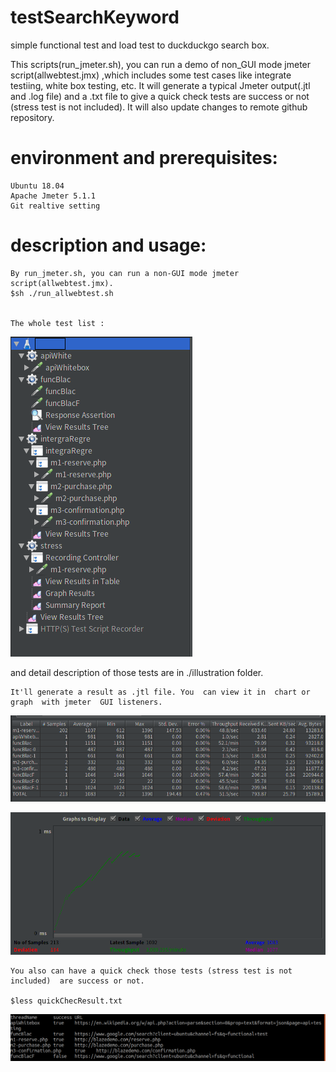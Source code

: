 # testSearchKeyword
simple functional test and load test to duckduckgo search box.


This scripts(run_jmeter.sh), you can run a demo of non_GUI mode jmeter script(allwebtest.jmx) ,which includes 
some test cases like integrate testiing, white box testing, etc. It will generate a typical Jmeter output(.jtl and .log file) 
and a .txt file to give a quick check tests are success or not (stress test is not included). It will also update changes to remote github repository.

# environment and prerequisites:
	
	Ubuntu 18.04
	Apache Jmeter 5.1.1
 	Git realtive setting


# description and usage:

    By run_jmeter.sh, you can run a non-GUI mode jmeter script(allwebtest.jmx).
	$sh ./run_allwebtest.sh


    The whole test list :

![](https://github.com/k-eeer/jmetertest/blob/master/illustration/testStructure.png)

and detail description of those tests are in ./illustration folder.


    It'll generate a result as .jtl file. You  can view it in  chart or graph  with jmeter  GUI listeners.

![](https://github.com/k-eeer/jmetertest/blob/master/illustration/sumReport.png)

![](https://github.com/k-eeer/jmetertest/blob/master/illustration/resultGraph.png)



    You also can have a quick check those tests (stress test is not included)  are success or not.

    $less quickChecResult.txt

![](https://github.com/k-eeer/jmetertest/blob/master/illustration/quickCheckResult.png)
